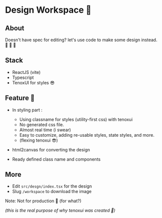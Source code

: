 # Design Workspace 🗿

## About

Doesn't have spec for editing? let's use code to make some design instead. 🗿 🗿 🗿

## Stack

- ReactJS (vite)
- Typescript
- TenoxUI for styles 😎

## Feature 🗿

- In styling part :

  - Using classname for styles (utility-first css) with tenoxui
  - No generated css file.
  - Almost real time (i swear)
  - Easy to customize, adding re-usable styles, state styles, and more.
  - (flexing tenoxui 😎)

- html2canvas for converting the design
- Ready defined class name and components

## More

- Edit `src/desgn/index.tsx` for the design
- Slug `/workspace` to download the image

Note: Not for production 🗿 (for what?)

_(this is the real purpose of why tenoxui was created 🗿)_
